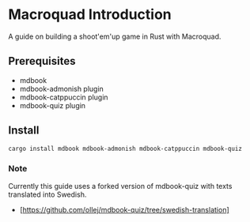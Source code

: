 # Macroquad Introduction

A guide on building a shoot'em'up game in Rust with Macroquad.

## Prerequisites

* mdbook
* mdbook-admonish plugin
* mdbook-catppuccin plugin
* mdbook-quiz plugin

## Install

```sh
cargo install mdbook mdbook-admonish mdbook-catppuccin mdbook-quiz
```

### Note

Currently this guide uses a forked version of mdbook-quiz with texts
translated into Swedish.

* [https://github.com/ollej/mdbook-quiz/tree/swedish-translation]

